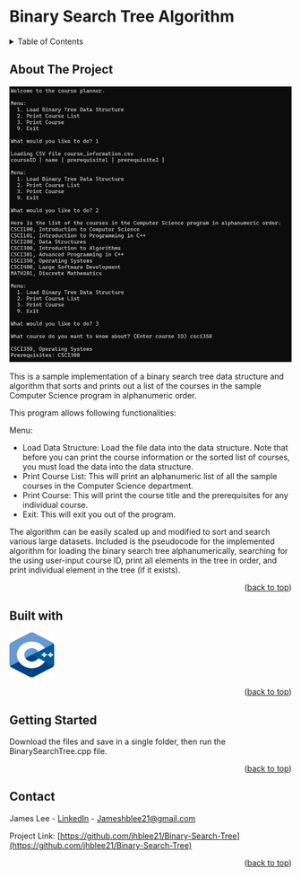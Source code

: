 # Binary Search Tree Algorithm

<!-- PROJECT SHIELDS -->
<!--
*** I'm using markdown "reference style" links for readability.
*** Reference links are enclosed in brackets [ ] instead of parentheses ( ).
*** See the bottom of this document for the declaration of the reference variables
*** for contributors-url, forks-url, etc. This is an optional, concise syntax you may use.
*** https://www.markdownguide.org/basic-syntax/#reference-style-links
-->



<!-- TABLE OF CONTENTS -->
<details>
  <summary>Table of Contents</summary>
  <ol>
    <li>
      <a href="#about-the-project">About The Project</a>
    </li>
    <li>
      <a href="#built-with">Built With</a>
    </li>
    <li>
      <a href="#getting-started">Getting Started</a>
    </li>
    <li><a href="#contact">Contact</a></li>
  </ol>
</details>



<!-- ABOUT THE PROJECT -->
## About The Project

<img src="images/BinarySearchTree.jpg">

This is a sample implementation of a binary search tree data structure and algorithm that sorts and prints out a list of the courses in the sample Computer Science program in alphanumeric order.

This program allows following functionalities:

Menu:
* Load Data Structure: Load the file data into the data structure. Note that before you can print the course information or the sorted list of courses, you must load the data into the data structure.
* Print Course List: This will print an alphanumeric list of all the sample courses in the Computer Science department.
* Print Course: This will print the course title and the prerequisites for any individual course.
* Exit: This will exit you out of the program.

The algorithm can be easily scaled up and modified to sort and search various large datasets. Included is the pseudocode for the implemented algorithm for loading the binary search tree alphanumerically,
searching for the using user-input course ID, print all elements in the tree in order, and print individual element in the tree (if it exists).  


<p align="right">(<a href="#readme-top">back to top</a>)</p>

<!-- BUILT WITH -->
## Built with
 
<img src="images/logo-cpp.png" alt="Logo" width="80" height="80">
  
<p align="right">(<a href="#readme-top">back to top</a>)</p>
  

<!-- GETTING STARTED -->
## Getting Started

Download the files and save in a single folder, then run the BinarySearchTree.cpp file.


<p align="right">(<a href="#readme-top">back to top</a>)</p>


<!-- CONTACT -->
## Contact

James Lee - [LinkedIn](https://www.linkedin.com/in/jhblee21/) - Jameshblee21@gmail.com

Project Link: [https://github.com/jhblee21/Binary-Search-Tree](https://github.com/jhblee21/Binary-Search-Tree)

<p align="right">(<a href="#readme-top">back to top</a>)</p>
